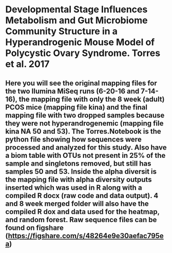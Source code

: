 # Developmental Stage Influences Metabolism and Gut Microbiome Community Structure in a Hyperandrogenic Mouse Model of Polycystic Ovary Syndrome. Torres et al. 2017

## Here you will see the original mapping files for the two Ilumina MiSeq runs (6-20-16 and 7-14-16), the mapping file with only the 8 week (adult) PCOS mice (mapping file kina) and the final mapping file with two dropped samples because they were not hyperandrogenemic (mapping file kina NA 50 and 53). The Torres.Notebook is the python file showing how sequences were processed and analyzed for this study. Also have a biom table with OTUs not present in 25% of the sample and singletons removed, but still has samples 50 and 53. Inside the alpha diversit is the mapping file with alpha diversity outputs inserted which was used in R along with a compiled R docx (raw code and data output). 4 and 8 week merged folder will also have the compiled R dox and data used for the heatmap, and random forest. Raw sequence files can be found on figshare (https://figshare.com/s/48264e9e30aefac795ea)
